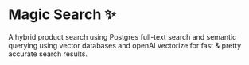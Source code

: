 # Magic Search ✨

A hybrid product search using Postgres full-text search and semantic querying using vector databases and openAI vectorize for fast & pretty accurate search results.
